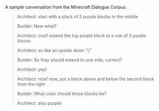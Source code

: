 A sample conversation from the Minecraft Dialogue Corpus:

> Architect: start with a stack of 5 purple blocks in the middle
> 
> Builder: Now what?
> 
> Architect: cool! extend the top purple block to a row of 5 purple blocks
> 
> Architect: so like an upside down "L"
> 
> Builder: So they should extend to one side, correct?
> 
> Architect: yep!
> 
> Architect: nice! now, put a block above and below the second block from the right
> 
> Builder: What color should those blocks be?
> 
> Architect: also purple!
